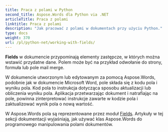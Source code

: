 ```yaml
---
title: Praca z polami w Python
second_title: Aspose.Words dla Python via .NET
articleTitle: Praca z polami
linktitle: Praca z polami
description: "Jak pracować z polami w dokumentach przy użyciu Python."
type: docs
weight: 370
url: /pl/python-net/working-with-fields/
---
```


**Fields** w dokumencie przypominają elementy zastępcze, w których można wstawić przydatne dane. Polem może być na przykład odwołanie do strony, formuła lub pole mail merge.

W dokumencie utworzonym lub edytowanym za pomocą Aspose.Words, podobnie jak w dokumencie Microsoft Word, pole składa się z kodu pola i wyniku pola. Kod pola to instrukcja dotycząca sposobu aktualizacji lub obliczenia wyniku pola. Aplikacja przetwarzając dokument i natrafiając na pole, powinna zinterpretować instrukcje zawarte w kodzie pola i zaktualizować wynik pola o nową wartość.

W Aspose.Words pola są reprezentowane przez moduł [Fields](https://reference.aspose.com/words/python-net/aspose.words.fields/). Artykuły w tej sekcji dokumentacji wyjaśniają, jak używać klas Aspose.Words do programowego manipulowania polami dokumentów.